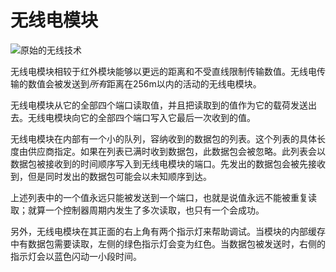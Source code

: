 # 无线电模块

![原始的无线技术](item:tisadvanced:radio_module)

无线电模块相较于红外模块能够以更远的距离和不受直线限制传输数值。无线电传输的数值会被发送到*所有*距离在256m以内的活动的无线电模块。

无线电模块从它的全部四个端口读取值，并且把读取到的值作为它的载荷发送出去。无线电模块向它的全部四个端口写入它最后一次收到的值。

无线电模块在内部有一个小的队列，容纳收到的数据包的列表。这个列表的具体长度由供应商指定。如果在列表已满时收到数据包，此数据包会被忽略。此列表会以数据包被接收到的时间顺序写入到无线电模块的端口。先发出的数据包会被先接收到，但是同时发出的数据包可能会以未知顺序到达。

上述列表中的一个值永远只能被发送到一个端口，也就是说值永远不能被重复读取；就算一个控制器周期内发生了多次读取，也只有一个会成功。

另外，无线电模块在其正面的右上角有两个指示灯来帮助调试。当模块的内部缓存中有数据包需要读取，左侧的绿色指示灯会变为红色。当数据包被发送时，右侧的指示灯会以蓝色闪动一小段时间。
